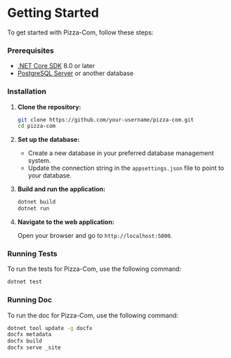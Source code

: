 # Getting Started

To get started with Pizza-Com, follow these steps:

### Prerequisites

- [.NET Core SDK](https://dotnet.microsoft.com/download) 8.0 or later
- [PostgreSQL Server](https://www.postgresql.org/download/) or another database

### Installation

1. **Clone the repository:**

    ```bash
    git clone https://github.com/your-username/pizza-com.git
    cd pizza-com
    ```

2. **Set up the database:**

    - Create a new database in your preferred database management system.
    - Update the connection string in the `appsettings.json` file to point to your database.

3. **Build and run the application:**

    ```bash
    dotnet build
    dotnet run
    ```

4. **Navigate to the web application:**

    Open your browser and go to `http://localhost:5000`.

### Running Tests

To run the tests for Pizza-Com, use the following command:

```bash
dotnet test
```

### Running Doc

To run the doc for Pizza-Com, use the following command:

```bash
dotnet tool update -g docfx
docfx metadata
docfx build
docfx serve _site
```